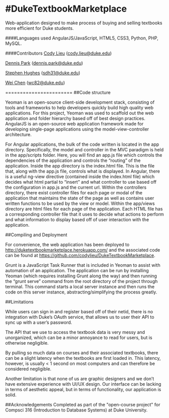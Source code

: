 #DukeTextbookMarketplace
=======================
Web-application designed to make process of buying and selling textbooks more efficient for Duke students.

####Languages used
AngularJS/JavaScript, HTML5, CSS3, Python, PHP, MySQL.

####Contributors
[Cody Lieu](https://github.com/codylieu) (cody.lieu@duke.edu)

[Dennis Park](https://github.com/dennis-park) (dennis.park@duke.edu)

[Stephen Hughes](https://github.com/sdh31) (sdh31@duke.edu)

[Wei Chen](https://github.com/wei-zheng-chen) (wc82@duke.edu)


=======================
##Code structure

Yeoman is an open-source client-side development stack, consisting of tools and frameworks to help developers quickly build high quality web applications. For this project, Yeoman was used to scaffold out the web application and folder hierarchy based off of best design practices. AngularJS is an open-source web application framework made for developing single-page applications using the model-view-controller architecture.

For Angular applications, the bulk of the code written is located in the app directory. Specifically, the model and controller in the MVC paradigm is held in the app/scripts folder. Here, you will find an app.js file which controls the dependencies of the application and controls the “routing” of the application. Inside the app directory is the index.html file. This is the file that, along with the app.js file, controls what is displayed. In Angular, there is a useful ng-view directive (contained inside the index.html file) which decides what html partial to “insert” and what controller to use based off the configuration in app.js and the current url. Within the controllers directory, there exist controller files for each page or modal of the application that maintains the state of the page as well as contains user written functions to be used by the view or model. Within the app/views directory are html files for each page of the application. Each HTML file has a corresponding controller file that it uses to decide what actions to perform and what information to display based off of user interaction with the application.


##Compiling and Deployment

For convenience, the web application has been deployed to http://duketextbookmarketplace.herokuapp.com/ and the associated code can be found at https://github.com/codylieu/DukeTextbookMarketplace.

Grunt is a JavaScript Task Runner that is included in Yeoman to assist with automation of an application. The application can be run by installing Yeoman (which requires installing Grunt along the way) and then running the “grunt serve” command from the root directory of the project through terminal. This command starts a local server instance and then runs the code on this server instance, abstracting/simplifying the process greatly.

##Limitations

While users can sign in and register based off of their netid, there is no integration with Duke’s OAuth service, that allows us to user their API to sync up with a user’s password.

The API that we use to access the textbook data is very messy and unorganized, which can be a minor annoyance to read for users, but is otherwise negligible.

By pulling so much data on courses and their associated textbooks, there can be a slight latency when the textbooks are first loaded in. This latency, however, is usually < 1 second on most computers and can therefore be considered negligible.

Another limitation is that none of us are graphic designers and we don’t have extensive experience with UI/UX design. Our interface can be lacking in terms of aesthetic appeal, but in terms of functionality, our application is solid.

##Acknowledgements
Completed as part of the "open-course project" for Compsci 316 (Introduction to Database Systems) at Duke University.
